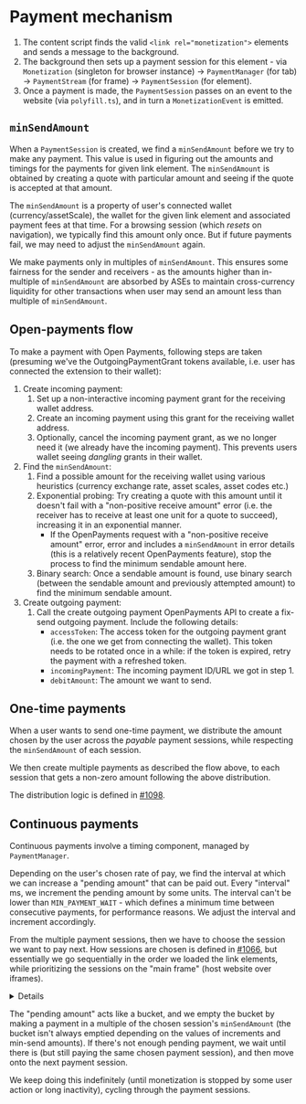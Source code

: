 # Payment mechanism

1. The content script finds the valid `<link rel="monetization">` elements and sends a message to the background.
2. The background then sets up a payment session for this element - via `Monetization` (singleton for browser instance) → `PaymentManager` (for tab) → `PaymentStream` (for frame) → `PaymentSession` (for element).
3. Once a payment is made, the `PaymentSession` passes on an event to the website (via `polyfill.ts`), and in turn a `MonetizationEvent` is emitted.

## `minSendAmount`

When a `PaymentSession` is created, we find a `minSendAmount` before we try to make any payment. This value is used in figuring out the amounts and timings for the payments for given link element. The `minSendAmount` is obtained by creating a quote with particular amount and seeing if the quote is accepted at that amount.

The `minSendAmount` is a property of user's connected wallet (currency/assetScale), the wallet for the given link element and associated payment fees at that time. For a browsing session (which _resets_ on navigation), we typically find this amount only once. But if future payments fail, we may need to adjust the `minSendAmount` again.

We make payments only in multiples of `minSendAmount`. This ensures some fairness for the sender and receivers - as the amounts higher than in-multiple of `minSendAmount` are absorbed by ASEs to maintain cross-currency liquidity for other transactions when user may send an amount less than multiple of `minSendAmount`.

## Open-payments flow

To make a payment with Open Payments, following steps are taken (presuming we've the OutgoingPaymentGrant tokens available, i.e. user has connected the extension to their wallet):

1. Create incoming payment:
   1. Set up a non-interactive incoming payment grant for the receiving wallet address.
   1. Create an incoming payment using this grant for the receiving wallet address.
   1. Optionally, cancel the incoming payment grant, as we no longer need it (we already have the incoming payment). This prevents users wallet seeing _dangling_ grants in their wallet.
1. Find the `minSendAmount`:
   1. Find a possible amount for the receiving wallet using various heuristics (currency exchange rate, asset scales, asset codes etc.)
   2. Exponential probing: Try creating a quote with this amount until it doesn't fail with a "non-positive receive amount" error (i.e. the receiver has to receive at least one unit for a quote to succeed), increasing it in an exponential manner.
      - If the OpenPayments request with a "non-positive receive amount" error, error and includes a `minSendAmount` in error details (this is a relatively recent OpenPayments feature), stop the process to find the minimum sendable amount here.
   3. Binary search: Once a sendable amount is found, use binary search (between the sendable amount and previously attempted amount) to find the minimum sendable amount.
1. Create outgoing payment:
   1. Call the create outgoing payment OpenPayments API to create a fix-send outgoing payment. Include the following details:
      - `accessToken`: The access token for the outgoing payment grant (i.e. the one we get from connecting the wallet). This token needs to be rotated once in a while: if the token is expired, retry the payment with a refreshed token.
      - `incomingPayment`: The incoming payment ID/URL we got in step 1.
      - `debitAmount`: The amount we want to send.

## One-time payments

When a user wants to send one-time payment, we distribute the amount chosen by the user across the _payable_ payment sessions, while respecting the `minSendAmount` of each session.

We then create multiple payments as described the flow above, to each session that gets a non-zero amount following the above distribution.

The distribution logic is defined in [#1098](https://github.com/interledger/web-monetization-extension/pull/1098).

## Continuous payments

Continuous payments involve a timing component, managed by `PaymentManager`.

Depending on the user's chosen rate of pay, we find the interval at which we can increase a "pending amount" that can be paid out. Every "interval" ms, we increment the pending amount by some units.
The interval can't be lower than `MIN_PAYMENT_WAIT` - which defines a minimum time between consecutive payments, for performance reasons. We adjust the interval and increment accordingly.

From the multiple payment sessions, then we have to choose the session we want to pay next. How sessions are chosen is defined in [#1066](https://github.com/interledger/web-monetization-extension/pull/1066), but essentially we go sequentially in the order we loaded the link elements, while prioritizing the sessions on the "main frame" (host website over iframes).

<details>

- First, go through all payable link tags on the main website, one by one.
- Then, pay the first link in the first iframe, then the first link in the second iframe.
- Then, again go through all payable link tags on the main website.
- Then, pay the second link of the first iframe, then the second link (if it doesn't exist, then the first again) of the second iframe.
- Then, again go through all payable link tags on the main website.
- Then, again pay the first link in the first iframe, then the first link in the second iframe, and so on.

</details>

The "pending amount" acts like a bucket, and we empty the bucket by making a payment in a multiple of the chosen session's `minSendAmount` (the bucket isn't always emptied depending on the values of increments and min-send amounts). If there's not enough pending payment, we wait until there is (but still paying the same chosen payment session), and then move onto the next payment session.

We keep doing this indefinitely (until monetization is stopped by some user action or long inactivity), cycling through the payment sessions.
